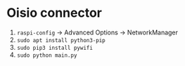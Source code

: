# Oisio connector

1. `raspi-config` -> Advanced Options -> NetworkManager
2. `sudo apt install python3-pip`
2. `sudo pip3 install pywifi`
3. `sudo python main.py`